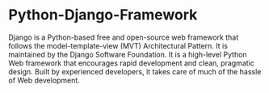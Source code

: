 # Python-Django-Framework
Django is a Python-based free and open-source web framework that follows the model-template-view (MVT) Architectural Pattern. It is maintained by the Django Software Foundation. It is a high-level Python Web framework that encourages rapid development and clean, pragmatic design. Built by experienced developers, it takes care of much of the hassle of Web development.
